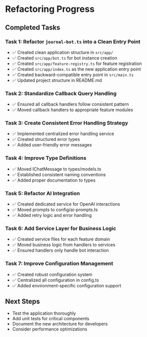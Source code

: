 # Refactoring Progress

## Completed Tasks

### Task 1: Refactor `journal-bot.ts` into a Clean Entry Point
- ✅ Created clean application structure in `src/app/`
- ✅ Created `src/app/bot.ts` for bot instance creation
- ✅ Created `src/app/feature-registry.ts` for feature registration
- ✅ Created `src/app/index.ts` as the new application entry point
- ✅ Created backward-compatible entry point in `src/main.ts`
- ✅ Updated project structure in README.md

### Task 2: Standardize Callback Query Handling
- ✅ Ensured all callback handlers follow consistent pattern
- ✅ Moved callback handlers to appropriate feature modules

### Task 3: Create Consistent Error Handling Strategy
- ✅ Implemented centralized error handling service
- ✅ Created structured error types
- ✅ Added user-friendly error messages

### Task 4: Improve Type Definitions
- ✅ Moved IChatMessage to types/models.ts
- ✅ Established consistent naming conventions
- ✅ Added proper documentation to types

### Task 5: Refactor AI Integration
- ✅ Created dedicated service for OpenAI interactions
- ✅ Moved prompts to config/ai-prompts.ts
- ✅ Added retry logic and error handling

### Task 6: Add Service Layer for Business Logic
- ✅ Created service files for each feature domain
- ✅ Moved business logic from handlers to services
- ✅ Ensured handlers only handle bot interaction

### Task 7: Improve Configuration Management
- ✅ Created robust configuration system
- ✅ Centralized all configuration in config.ts
- ✅ Added environment-specific configuration support

## Next Steps

- Test the application thoroughly
- Add unit tests for critical components
- Document the new architecture for developers
- Consider performance optimizations 